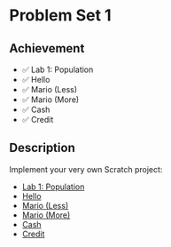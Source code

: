 # Problem Set 1

## Achievement

- ✅ Lab 1: Population
- ✅ Hello
- ✅ Mario (Less)
- ✅ Mario (More)
- ✅ Cash
- ✅ Credit


## Description

Implement your very own Scratch project:
- [Lab 1: Population](https://cs50.harvard.edu/x/2023/labs/1/)
- [Hello](https://cs50.harvard.edu/x/2023/psets/1/hello/)
- [Mario (Less)](https://cs50.harvard.edu/x/2023/psets/1/mario/less/)
- [Mario (More)](https://cs50.harvard.edu/x/2023/psets/1/mario/more/)
- [Cash](https://cs50.harvard.edu/x/2023/psets/1/cash/)
- [Credit](https://cs50.harvard.edu/x/2023/psets/1/credit/)